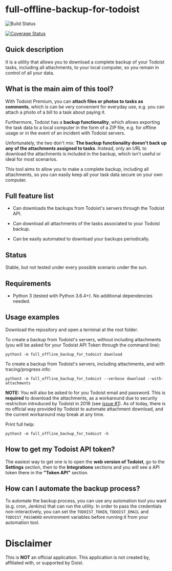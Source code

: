 # full-offline-backup-for-todoist

![Build Status](https://github.com/joanbm/full-offline-backup-for-todoist/actions/workflows/run-tests.yml/badge.svg?branch=master)

[![Coverage Status](https://coveralls.io/repos/github/joanbm/full-offline-backup-for-todoist/badge.svg)](https://coveralls.io/github/joanbm/full-offline-backup-for-todoist)

## Quick description

It is a utility that allows you to download a complete backup of your Todoist tasks, including all attachments, to your local computer, so you remain in control of all your data.

## What is the main aim of this tool?

With Todoist Premium, you can **attach files or photos to tasks as comments**, which is can be very convenient for everyday use, e.g. you can attach a photo of a bill to a task about paying it.

Furthermore, Todoist has a **backup functionality**, which allows exporting the task data to a local computer in the form of a ZIP file, e.g. for offline usage or in the event of an incident with Todoist servers.

Unfortunately, the two don't mix: **The backup functionality doesn't back up any of the attachments assigned to tasks**. Instead, only an URL to download the attachments is included in the backup, which isn't useful or ideal for most scenarios.

This tool aims to allow you to make a complete backup, including all attachments, so you can easily keep all your task data secure on your own computer.

## Full feature list

* Can downloads the backups from Todoist's servers through the Todoist API.

* Can download all attachments of the tasks associated to your Todoist backup.

* Can be easily automated to download your backups periodically.

## Status

Stable, but not tested under every possible scenario under the sun.

## Requirements

* Python 3 (tested with Python 3.6.4+). No additional dependencies needed.

## Usage examples

Download the repository and open a terminal at the root folder.

To create a backup from Todoist's servers, without including attachments (you will be asked for your Todoist API Token through the command line):

``python3 -m full_offline_backup_for_todoist download``

To create a backup from Todoist's servers, including attachments, and with tracing/progress info:

``python3 -m full_offline_backup_for_todoist --verbose download --with-attachments``

**NOTE:** You will also be asked to for you Todoist email and password. This is **required** to download the attachments, as a workaround due to security restriction introduced by Todoist in 2018 (see [issue #1](https://github.com/joanbm/full-offline-backup-for-todoist/issues/1)). As of today, there is no official way provided by Todoist to automate attachment download, and the current workaround may break at any time.

Print full help:

``python3 -m full_offline_backup_for_todoist -h``

## How to get my Todoist API token?

The easiest way to get one is to open the **web version of Todoist**, go to the **Settings** section, then to the **Integrations** sections and you will see a API token there in the **"Token API"** section.

## How can I automate the backup process?

To automate the backup process, you can use any automation tool you want (e.g. cron, Jenkins) that can run the utility. In order to pass the credentials non-interactively, you can set the `TODOIST_TOKEN`, `TODOIST_EMAIL` and `TODOIST_PASSWORD` environment variables before running it from your automation tool.

# Disclaimer

This is **NOT** an official application. This application is not created by, affiliated with, or supported by Doist.
